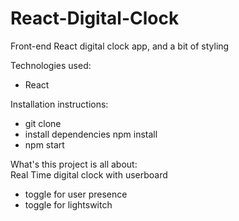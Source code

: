 # React-Digital-Clock

Front-end React digital clock app, and a bit of styling

Technologies used:
- React

Installation instructions:
- git clone
- install dependencies npm install
- npm start

What's this project is all about: <br>
Real Time digital clock with userboard
- toggle for user presence 
- toggle for lightswitch




